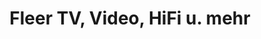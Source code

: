 ---
title: "Fleer TV, Video, HiFi u. mehr"
url: /espelkamp/fleer-tv-video-hifi-u-mehr/
shop: Radiotechnik
---
